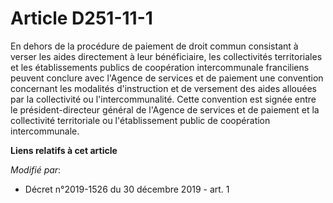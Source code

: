# Article D251-11-1

En dehors de la procédure de paiement de droit commun consistant à verser les aides directement à leur bénéficiaire, les
collectivités territoriales et les établissements publics de coopération intercommunale franciliens peuvent conclure avec
l'Agence de services et de paiement une convention concernant les modalités d'instruction et de versement des aides allouées
par la collectivité ou l'intercommunalité. Cette convention est signée entre le président-directeur général de l'Agence de
services et de paiement et la collectivité territoriale ou l'établissement public de coopération intercommunale.

**Liens relatifs à cet article**

_Modifié par_:

  - Décret n°2019-1526 du 30 décembre 2019 - art. 1
